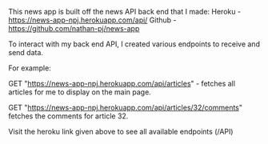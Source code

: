 This news app is built off the news API back end that I made:
Heroku - https://news-app-npj.herokuapp.com/api/
Github - https://github.com/nathan-pj/news-app

To interact with my back end API, I created various endpoints to receive and send data.

For example:

GET "https://news-app-npj.herokuapp.com/api/articles" - fetches all articles for me to display on the main page.

GET "https://news-app-npj.herokuapp.com/api/articles/32/comments" fetches the comments for article 32.

Visit the heroku link given above to see all available endpoints (/API)
